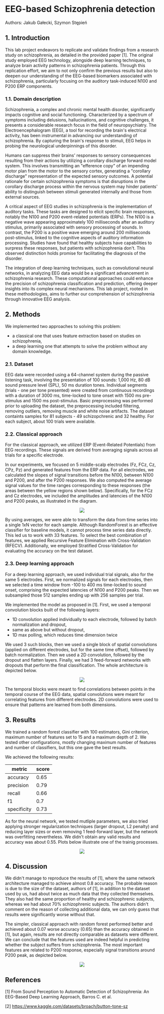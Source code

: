 # EEG-based Schizophrenia detection

Authors: Jakub Gałecki, Szymon Stępień

## 1. Introduction

This lab project endeavors to replicate and validate findings from a research study on schizophrenia, as detailed in the provided paper [1]. The original study employed EEG technology, alongside deep learning techniques, to analyze brain activity patterns in schizophrenia patients. Through this replication effort, we aim to not only confirm the previous results but also to deepen our understanding of the EEG-based biomarkers associated with schizophrenia, particularly focusing on the auditory task-induced N100 and P200 ERP components.

### 1.1. Domain description
Schizophrenia, a complex and chronic mental health disorder, significantly impacts cognitive and social functioning. Characterized by a spectrum of symptoms including delusions, hallucinations, and cognitive challenges, it presents a considerable research focus in the field of neuropsychiatry. The Electroencephalogram (EEG), a tool for recording the brain's electrical activity, has been instrumental in advancing our understanding of schizophrenia. By capturing the brain's response to stimuli, EEG helps in probing the neurological underpinnings of this disorder.

Humans can suppress their brains' responses to sensory consequences resulting from their actions by utilizing a corollary discharge forward model system. This involves transmitting an "efference copy" of an impending motor plan from the motor to the sensory cortex, generating a "corollary discharge" representation of the expected sensory outcomes. A potential rationale for certain schizophrenia symptoms is that disruptions in the corollary discharge process within the nervous system may hinder patients' ability to distinguish between stimuli generated internally and those from external sources. 

A critical aspect of EEG studies in schizophrenia is the implementation of auditory tasks. These tasks are designed to elicit specific brain responses, notably the N100 and P200 event-related potentials (ERPs). The N100 is a negative wave appearing approximately 100 milliseconds after an auditory stimulus, primarily associated with sensory processing of sounds. In contrast, the P200 is a positive wave emerging around 200 milliseconds post-stimulus, linked to the cognitive aspects of auditory information processing. Studies have found that healthy subjects have capabilities to surpress these responses, but patients with schizophrenia don't. This observed distinction holds promise for facilitating the diagnosis of the disorder.

The integration of deep learning techniques, such as convolutional neural networks, in analyzing EEG data would be a significant advancement in schizophrenia research. These computational approaches could enhance the precision of schizophrenia classification and prediction, offering deeper insights into its complex neural mechanisms. This lab project, rooted in these methodologies, aims to further our comprehension of schizophrenia through innovative EEG analysis.

## 2. Methods

We implemented two approaches to solving this problem:
- a classical one that uses feature extraction based on studies on schizophrenia,
- a deep learning one that attempts to solve the problem without any domain knowledge.

### 2.1. Dataset

EEG data were recorded using a 64-channel system during the passive listening task, involving the presentation of 100 sounds: 1,000 Hz, 80 dB sound pressure level (SPL), 50 ms duration tones. Individual segments (trials - one per tone presented) were created from continuous recordings with a duration of 3000 ms, time-locked to tone onset with 1500 ms pre-stimulus and 1500 ms post-stimulus. Basic preprocessing was performed prior to uploading the dataset, the preprocessing included filtering, removing outliers, removing muscle and white noise artifacts. The dataset containts samples for 81 subjects - 49 schizopchrenic and 32 healthy. For each subject, about 100 trials were available.


### 2.2. Classical approach

For the classical approach, we utilized ERP (Event-Related Potentials) from EEG recordings. These signals are derived from averaging signals across all trials for a specific electrode.

In our experiments, we focused on 5 middle-scalp electrodes (Fz, FCz, Cz, CPz, Pz) and generated features from the ERP data. For all electrodes, we calculated the slopes of signal transitions before the N100, between N100 and P200, and after the P200 responses. We also computed the average signal values for the time ranges corresponding to these responses (the areas between the yellow regions shown below). Specifically, for the FCz and Cz electrodes, we included the amplitudes and latencies of the N100 and P200 peaks, as illustrated in the diagram.

<p align="center">
  <img src="./imgs/rf_features.png"/>
</p>

By using averages, we were able to transform the data from time series into a single 1xN vector for each sample. Although RandomForest is an effective classifier for baseline models, it cannot process time series data directly. This led us to work with 33 features. To select the best combination of features, we applied Recursive Feature Elimination with Cross-Validation (RFECV). Additionally, we employed Stratified Cross-Validation for evaluating the accuracy on the test dataset.

### 2.3. Deep learning approach

For a deep learning approach, we used individual trial signals, also for the same 5 electrodes. First, we normalized signals for each electrodes, then we selected a time window from -100 to 400 ms time-locked to sound onset, comprising the expected latencies of N100 and P200 peaks. Then we subsampled those 512 samples ending up with 256 samples per trial.

We implemented the model as proposed in [1]. First, we used a temporal convolution blocks built of the following layers:
- 1D convolution applied individually to each electrode, followed by batch normalization and dropout,
- same as above but without dropout,
- 1D max polling, which reduces time dimension twice

We used 3 such blocks, then we used a single block of spatial convolutions (applied on different electrodes, but for the same time offset), followed by batch normalization. Then we used a 2D convolution, followed by the dropout and flatten layers. Finally, we had 3 feed-forward networks with dropouts that perform the final classification. The whole architecture is depicted below.

<p align="center">
  <img src="./imgs/sznet.png"/>
</p>

The temporal blocks were meant to find correlations between points in the temporal course of the EEG data, spatial convolutions were meant for correlating features from different electrodes. 2D convolutions were used to ensure that patterns are learned from both dimensions.

## 3. Results 

We trained a random forest classifier with 100 estimators, Gini criterion, maximum number of features set to 15 and a maximum depth of 2. We tested other configurations, mostly changing maximum number of features and number of classifiers, but this one gave the best results.

We achieved the following results:

<div align="center">

| metric   | score  |
| -------- | -----  |
| accuracy | 0.65   |
| precision| 0.79   |
| recall   | 0.66   |
| f1       | 0.7    |
| specificity | 0.73|

</div>


As for the neural network, we tested mutliple parameters, we also tried applying stronger regularization techniques (larger dropout, L2 penalty) and reducing layer sizes or even removing 1 feed-forward layer, but the network was overfitting nevertheless. We didn't obtain any valid results and accuracy was about 0.55. Plots below illustrate one of the trainig processes.

<p align="center">
  <img src="./imgs/sznet_training.png"/>
</p>

## 4. Discussion

We didn't manage to reproduce the results of [1], where the same network architecture managed to achieve almost 0.8 accuracy. The probable reason is due to the size of the dataset, authors of [1], in addition to the dataset used by us, had about twice as much data that they collected themselves. They also had the same proportion of healthy and schizophrenic subjects, whereas we had about 70% schizophrenic subjects. The authors didn't comment on the reason of collecting additional data, we can only guess that results were significantly worse without that.

The simpler, classical approach with random forest performed better and achieved about 0.07 worse accuracy (0.65) than the accuracy obtained in [1], but again, results are not directly comparable as datasets were different. We can conclude that the features used are indeed helpful in predicting whether the subject suffers from schizophrenia. The most important features are related to P200 response, especially signal transitions around P200 peak, as depicted below.

<p align="center">
  <img src="./imgs/feature_importances.png"/>
</p>


## References

[1] From Sound Perception to Automatic Detection of Schizophrenia: An EEG-Based Deep Learning Approach, Barros C. et al.

[2] https://www.kaggle.com/datasets/broach/button-tone-sz
